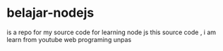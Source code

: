 # belajar-nodejs

is a repo for my source code for learning node js
this source code , i am learn from youtube web programing unpas
